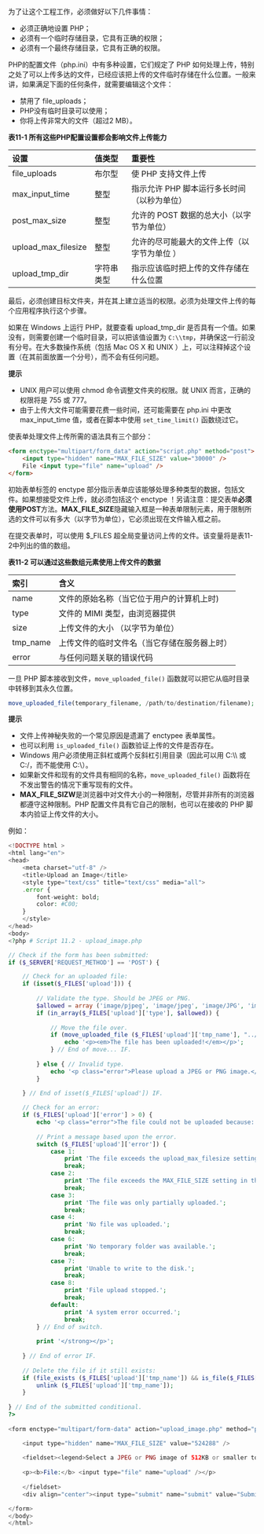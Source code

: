 为了让这个工程工作，必须做好以下几件事情：

+ 必须正确地设置 PHP；
+ 必须有一个临时存储目录，它具有正确的权限；
+ 必须有一个最终存储目录，它具有正确的权限。

PHP的配置文件（php.ini）中有多种设置，它们规定了 PHP 如何处理上传，特别之处了可以上传多达的文件，已经应该把上传的文件临时存储在什么位置。一般来讲，如果满足下面的任何条件，就需要编辑这个文件：

+ 禁用了 file_uploads；
+ PHP没有临时目录可以使用；
+ 你将上传非常大的文件（超过2 MB）。

**表11-1 所有这些PHP配置设置都会影响文件上传能力**

| 设置 | 值类型 | 重要性 |
| :- | :- | :- |
| file_uploads | 布尔型 | 使 PHP 支持文件上传 |
| max_input_time | 整型 | 指示允许 PHP 脚本运行多长时间（以秒为单位） |
| post_max_size | 整型 | 允许的 POST 数据的总大小（以字节为单位） |
| upload_max_filesize | 整型 | 允许的尽可能最大的文件上传（以字节为单位 ） |
| upload_tmp_dir | 字符串类型 | 指示应该临时把上传的文件存储在什么位置 |

最后，必须创建目标文件夹，并在其上建立适当的权限。必须为处理文件上传的每个应用程序执行这个步骤。

如果在 Windows 上运行 PHP，就要查看 upload_tmp_dir 是否具有一个值。如果没有，则需要创建一个临时目录，可以把该值设置为 `C:\\tmp`，并确保这一行前没有分号。在大多数操作系统（包括 Mac OS X 和 UNIX ）上，可以注释掉这个设置（在其前面放置一个分号），而不会有任何问题。

**提示**

+ UNIX 用户可以使用 chmod 命令调整文件夹的权限。就 UNIX 而言，正确的权限将是 755 或 777。
+ 由于上传大文件可能需要花费一些时间，还可能需要在 php.ini 中更改 max_input_time 值，或者在脚本中使用 `set_time_limit()` 函数绕过它。

使表单处理文件上传所需的语法具有三个部分：

```html
<form enctype="multipart/form_data" action="script.php" method="post">
    <input type="hidden" name="MAX_FILE_SIZE" value="30000" />
   	File <input type="file" name="upload" />
</form>
```

初始表单标签的 enctype 部分指示表单应该能够处理多种类型的数据，包括文件。如果想接受文件上传，就必须包括这个 enctype ！另请注意：提交表单**必须使用POST**方法。**MAX_FILE_SIZE**隐藏输入框是一种表单限制元素，用于限制所选的文件可以有多大（以字节为单位），它必须出现在文件输入框之前。

在提交表单时，可以使用 \$_FILES 超全局变量访问上传的文件。该变量将是表11-2中列出的值的数组。

**表11-2 可以通过这些数组元素使用上传文件的数据**

| 索引 | 含义 |
| :- | :- |
| name | 文件的原始名称（当它位于用户的计算机上时) |
| type | 文件的 MIMI 类型，由浏览器提供 |
| size | 上传文件的大小 （以字节为单位） |
| tmp_name | 上传文件的临时文件名（当它存储在服务器上时）|
| error | 与任何问题关联的错误代码 |

一旦 PHP 脚本接收到文件，`move_uploaded_file()` 函数就可以把它从临时目录中转移到其永久位置。

```php
move_uploaded_file(temporary_filename, /path/to/destination/filename);
```

**提示**

+ 文件上传神秘失败的一个常见原因是遗漏了 enctypee 表单属性。
+ 也可以利用 `is_uploaded_file()` 函数验证上传的文件是否存在。
+ Windows 用户必须使用正斜杠或两个反斜杠引用目录（因此可以用 C:\\\\ 或 C:/，而不能使用 C:\\）。
+ 如果新文件和现有的文件具有相同的名称，`move_uploaded_file()` 函数将在不发出警告的情况下重写现有的文件。
+ **MAX_FILE_SIZW**是浏览器中对文件大小的一种限制，尽管并非所有的浏览器都遵守这种限制。PHP 配置文件具有它自己的限制，也可以在接收的 PHP 脚本内验证上传文件的大小。

例如：

```php
<!DOCTYPE html >
<html lang="en">
<head>
	<meta charset="utf-8" />
	<title>Upload an Image</title>
	<style type="text/css" title="text/css" media="all">
	.error {
		font-weight: bold;
		color: #C00;
	}
	</style>
</head>
<body>
<?php # Script 11.2 - upload_image.php

// Check if the form has been submitted:
if ($_SERVER['REQUEST_METHOD'] == 'POST') {

	// Check for an uploaded file:
	if (isset($_FILES['upload'])) {
		
		// Validate the type. Should be JPEG or PNG.
		$allowed = array ('image/pjpeg', 'image/jpeg', 'image/JPG', 'image/X-PNG', 'image/PNG', 'image/png', 'image/x-png');
		if (in_array($_FILES['upload']['type'], $allowed)) {
		
			// Move the file over.
			if (move_uploaded_file ($_FILES['upload']['tmp_name'], "../uploads/{$_FILES['upload']['name']}")) {
				echo '<p><em>The file has been uploaded!</em></p>';
			} // End of move... IF.
			
		} else { // Invalid type.
			echo '<p class="error">Please upload a JPEG or PNG image.</p>';
		}

	} // End of isset($_FILES['upload']) IF.
	
	// Check for an error:
	if ($_FILES['upload']['error'] > 0) {
		echo '<p class="error">The file could not be uploaded because: <strong>';
	
		// Print a message based upon the error.
		switch ($_FILES['upload']['error']) {
			case 1:
				print 'The file exceeds the upload_max_filesize setting in php.ini.';
				break;
			case 2:
				print 'The file exceeds the MAX_FILE_SIZE setting in the HTML form.';
				break;
			case 3:
				print 'The file was only partially uploaded.';
				break;
			case 4:
				print 'No file was uploaded.';
				break;
			case 6:
				print 'No temporary folder was available.';
				break;
			case 7:
				print 'Unable to write to the disk.';
				break;
			case 8:
				print 'File upload stopped.';
				break;
			default:
				print 'A system error occurred.';
				break;
		} // End of switch.
		
		print '</strong></p>';
	
	} // End of error IF.
	
	// Delete the file if it still exists:
	if (file_exists ($_FILES['upload']['tmp_name']) && is_file($_FILES['upload']['tmp_name']) ) {
		unlink ($_FILES['upload']['tmp_name']);
	}
			
} // End of the submitted conditional.
?>
	
<form enctype="multipart/form-data" action="upload_image.php" method="post">

	<input type="hidden" name="MAX_FILE_SIZE" value="524288" />
	
	<fieldset><legend>Select a JPEG or PNG image of 512KB or smaller to be uploaded:</legend>
	
	<p><b>File:</b> <input type="file" name="upload" /></p>
	
	</fieldset>
	<div align="center"><input type="submit" name="submit" value="Submit" /></div>

</form>
</body>
</html>
```